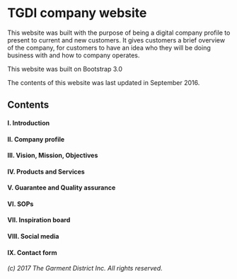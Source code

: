 # TGDI company website

This website was built with the purpose of being a digital company profile to present to current and new customers. It gives customers a brief overview of the company, for customers to have an idea who they will be doing business with and how to company operates. 

This website was built on Bootstrap 3.0 

The contents of this website was last updated in September 2016.

## Contents

#### I. Introduction
#### II. Company profile
#### III. Vision, Mission, Objectives
#### IV. Products and Services
#### V. Guarantee and Quality assurance
#### VI. SOPs
#### VII. Inspiration board
#### VIII. Social media
#### IX. Contact form

*(c) 2017 The Garment District Inc. All rights reserved.*
